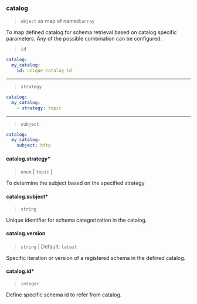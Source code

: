 ### catalog

> `object` as map of named:`array`

To map defined catalog for schema retrieval based on catalog specific parameters. Any of the possible combination can be configured.

> `id`

```yaml
catalog:
  my_catalog:
    id: unique-catalog-id
```

-----
> `strategy`

```yaml
catalog:
  my_catalog:
    - strategy: topic
```

-----
> `subject`

```yaml
catalog:
  my_catalog:
    subject: http
```

#### catalog.strategy\*

> `enum` [ `topic` ]

To determine the subject based on the specified strategy

#### catalog.subject\*

> `string`

Unique identifier for schema categorization in the catalog.

#### catalog.version

> `string` | Default: `latest`

Specific iteration or version of a registered schema in the defined catalog.

#### catalog.id\*

> `integer`

Define specific schema id to refer from catalog.
